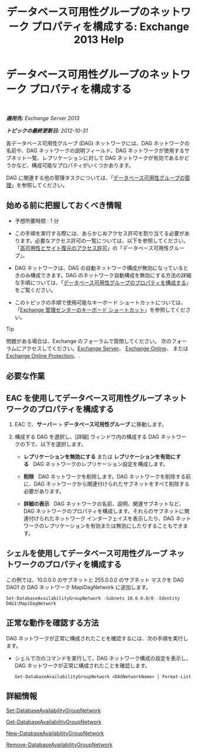 ﻿---
title: 'データベース可用性グループのネットワーク プロパティを構成する: Exchange 2013 Help'
TOCTitle: データベース可用性グループのネットワーク プロパティを構成する
ms:assetid: 41197639-988f-476c-9788-51d5191a7dce
ms:mtpsurl: https://technet.microsoft.com/ja-jp/library/Dd297927(v=EXCHG.150)
ms:contentKeyID: 48269412
ms.date: 05/23/2018
mtps_version: v=EXCHG.150
ms.translationtype: MT
---

# データベース可用性グループのネットワーク プロパティを構成する

 

_**適用先:** Exchange Server 2013_

_**トピックの最終更新日:** 2012-10-31_

各データベース可用性グループ (DAG) ネットワークには、DAG ネットワークの名前や、DAG ネットワークの説明フィールド、DAG ネットワークが使用するサブネット一覧、レプリケーションに対して DAG ネットワークが有効であるかどうかなど、構成可能なプロパティがいくつかあります。

DAG に関連する他の管理タスクについては、「[データベース可用性グループの管理](managing-database-availability-groups-exchange-2013-help.md)」を参照してください。

## 始める前に把握しておくべき情報

  - 予想所要時間 : 1 分

  - この手順を実行する際には、あらかじめアクセス許可を割り当てる必要があります。必要なアクセス許可の一覧については、以下を参照してください。「[高可用性とサイト復元のアクセス許可](high-availability-and-site-resilience-permissions-exchange-2013-help.md)」の「データベース可用性グループ」。

  - DAG ネットワークは、DAG の自動ネットワーク構成が無効になっているときのみ構成できます。DAG のネットワーク自動構成を無効にする方法の詳細な手順については、「[データベース可用性グループのプロパティを構成する](configure-database-availability-group-properties-exchange-2013-help.md)」をご覧ください。

  - このトピックの手順で使用可能なキーボード ショートカットについては、「[Exchange 管理センターのキーボード ショートカット](keyboard-shortcuts-in-the-exchange-admin-center-exchange-online-protection-help.md)」を参照してください。


> [!TIP]
> 問題がある場合は、Exchange のフォーラムで質問してください。 次のフォーラムにアクセスしてください。<A href="https://go.microsoft.com/fwlink/p/?linkid=60612">Exchange Server</A>、 <A href="https://go.microsoft.com/fwlink/p/?linkid=267542">Exchange Online</A>、 または <A href="https://go.microsoft.com/fwlink/p/?linkid=285351">Exchange Online Protection</A>。.



## 必要な作業

## EAC を使用してデータベース可用性グループ ネットワークのプロパティを構成する

1.  EAC で、<strong>サーバー</strong> \> <strong>データベース可用性グループ</strong> に移動します。

2.  構成する DAG を選択し、\[詳細\] ウィンドウ内の構成する DAG ネットワークの下で、以下を選択します。
    
      - <strong>レプリケーションを無効にする</strong> または <strong>レプリケーションを有効にする</strong>   DAG ネットワークのレプリケーション設定を構成します。
    
      - <strong>削除</strong>   DAG ネットワークを削除します。DAG ネットワークを削除する前に、DAG ネットワークから関連付けられたサブネットをすべて削除する必要があります。
    
      - <strong>詳細の表示</strong>   DAG ネットワークの名前、説明、関連サブネットなど、DAG ネットワークのプロパティを構成します。それらのサブネットに関連付けられたネットワーク インターフェイスを表示したり、DAG ネットワークのレプリケーションを有効または無効にしたりすることもできます。

## シェルを使用してデータベース可用性グループ ネットワークのプロパティを構成する

この例では、10.0.0.0 のサブネットと 255.0.0.0 のサブネット マスクを DAG DAG1 の DAG ネットワーク MapiDagNetwork に追加します。

    Set-DatabaseAvailabilityGroupNetwork -Subnets 10.0.0.0/8 -Identity DAG1\MapiDagNetwork

## 正常な動作を確認する方法

DAG ネットワークが正常に構成されたことを確認するには、次の手順を実行します。

  - シェルで次のコマンドを実行して、DAG ネットワーク構成の設定を表示し、DAG ネットワークが正常に構成されたことを確認します。
    
        Get-DatabaseAvailabilityGroupNetwork <DAGNetworkName> | Format-List

## 詳細情報

[Set-DatabaseAvailabilityGroupNetwork](https://technet.microsoft.com/ja-jp/library/dd298008\(v=exchg.150\))

[Get-DatabaseAvailabilityGroupNetwork](https://technet.microsoft.com/ja-jp/library/dd297938\(v=exchg.150\))

[New-DatabaseAvailabilityGroupNetwork](https://technet.microsoft.com/ja-jp/library/dd335225\(v=exchg.150\))

[Remove-DatabaseAvailabilityGroupNetwork](https://technet.microsoft.com/ja-jp/library/dd298131\(v=exchg.150\))

